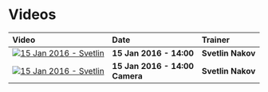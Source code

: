 #   Videos

| Video | Date | Trainer |
|:------|:-----|:--------|
|[![15 Jan 2016 - Svetlin](http://img.youtube.com/vi/PNvzxw5AlTY/default.jpg)](https://www.youtube.com/watch?v=Ua3vXmvbv9M)| <b>15 Jan 2016 - 14:00</b> | <b>Svetlin Nakov</b> |
|[![15 Jan 2016 - Svetlin](http://img.youtube.com/vi/W0j7kX61S_M/default.jpg)](https://www.youtube.com/watch?v=W0j7kX61S_M)| <b>15 Jan 2016 - 14:00 <br />Camera</b> | <b>Svetlin Nakov</b> |